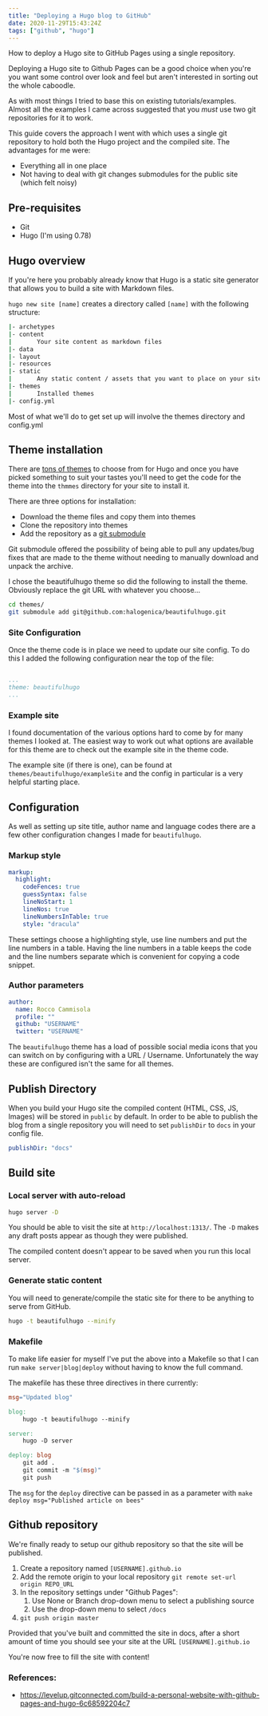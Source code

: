 ```yaml
---
title: "Deploying a Hugo blog to GitHub"
date: 2020-11-29T15:43:24Z
tags: ["github", "hugo"]
---
```


How to deploy a Hugo site to GitHub Pages using a single repository.
<!--more-->

Deploying a Hugo site to Github Pages can be a good choice when you're you want some control over look and feel but aren't interested in sorting out the whole caboodle.

As with most things I tried to base this on existing tutorials/examples. Almost all the examples I came across suggested that you *must* use two git repositories for it to work.

This guide covers the approach I went with which uses a single git repository to hold both the Hugo project and the compiled site. The advantages for me were:

* Everything all in one place
* Not having to deal with git changes submodules for the public site (which felt noisy)

## Pre-requisites

* Git
* Hugo (I'm using 0.78)

## Hugo overview

If you're here you probably already know that Hugo is a static site generator that allows you to build a site with Markdown files.

`hugo new site [name]` creates a directory called `[name]` with the following structure:

```bash
|- archetypes
|- content
|       Your site content as markdown files
|- data
|- layout
|- resources
|- static
|       Any static content / assets that you want to place on your site
|- themes
|       Installed themes
|- config.yml
```

Most of what we'll do to get set up will involve the themes directory and config.yml

## Theme installation

There are [tons of themes](https://themes.gohugo.io/) to choose from for Hugo and once you have picked something to suit your tastes you'll need to get the code for the theme into the `thmmes` directory for your site to install it.

There are three options for installation:

* Download the theme files and copy them into themes
* Clone the repository into themes
* Add the repository as a [git submodule](https://git-scm.com/book/en/v2/Git-Tools-Submodules)

Git submodule offered the possibility of being able to pull any updates/bug fixes that are made to the theme without needing to manually download and unpack the archive.


I chose the beautifulhugo theme so did the following to install the theme. Obviously replace the git URL with whatever you choose...

```bash
cd themes/
git submodule add git@github.com:halogenica/beautifulhugo.git
```

### Site Configuration

Once the theme code is in place we need to update our site config. To do this I added the following configuration near the top of the file:

```yaml

...
theme: beautifulhugo
...

```

### Example site

I found documentation of the various options hard to come by for many themes I looked at. The easiest way to work out what options are available for this theme are to check out the example site in the theme code.

The example site (if there is one), can be found at `themes/beautifulhugo/exampleSite` and the config in particular is a very helpful starting place.

## Configuration

As well as setting up site title, author name and language codes there are a few other configuration changes I made for `beautifulhugo`.

### Markup style

```yaml
markup:
  highlight:
    codeFences: true
    guessSyntax: false
    lineNoStart: 1
    lineNos: true
    lineNumbersInTable: true
    style: "dracula"
```

These settings choose a highlighting style, use line numbers and put the line numbers in a table. Having the line numbers in a table keeps the code and the line numbers separate which is convenient for copying a code snippet.

### Author parameters

```yaml
author:
  name: Rocco Cammisola
  profile: ""
  github: "USERNAME"
  twitter: "USERNAME"
```

The `beautifulhugo` theme has a load of possible social media icons that you can switch on by configuring with a URL / Username. Unfortunately the way these are configured isn't the same for all themes.

## Publish Directory

When you build your Hugo site the compiled content (HTML, CSS, JS, Images) will be stored in `public` by default. In order to be able to publish the blog from a single repository you will need to set `publishDir` to `docs` in your config file.

```yaml
publishDir: "docs"
```

## Build site

### Local server with auto-reload

```bash
hugo server -D
```

You should be able to visit the site at `http://localhost:1313/`. The `-D` makes any draft posts appear as though they were published.

The compiled content doesn't appear to be saved when you run this local server.

### Generate static content

You will need to generate/compile the static site for there to be anything to serve from GitHub.

```bash
hugo -t beautifulhugo --minify
```

### Makefile

To make life easier for myself I've put the above into a Makefile so that I can run `make server|blog|deploy` without having to know the full command.

The makefile has these three directives in there currently:


```Makefile
msg="Updated blog"

blog:
	hugo -t beautifulhugo --minify

server:
	hugo -D server

deploy: blog
	git add .
	git commit -m "$(msg)"
	git push
```

The `msg` for the `deploy` directive can be passed in as a parameter with `make deploy msg="Published article on bees"`

## Github repository

We're finally ready to setup our github repository so that the site will be published.

1. Create a repository named `[USERNAME].github.io`
1. Add the remote origin to your local repository `git remote set-url origin REPO_URL`
1. In the repository settings under "Github Pages":
    1. Use None or Branch drop-down menu to select a publishing source
    1. Use the drop-down menu to select `/docs`
1. `git push origin master`

Provided that you've built and committed the site in docs, after a short amount of time you should see your site at the URL `[USERNAME].github.io`

You're now free to fill the site with content!

### References:

* https://levelup.gitconnected.com/build-a-personal-website-with-github-pages-and-hugo-6c68592204c7
